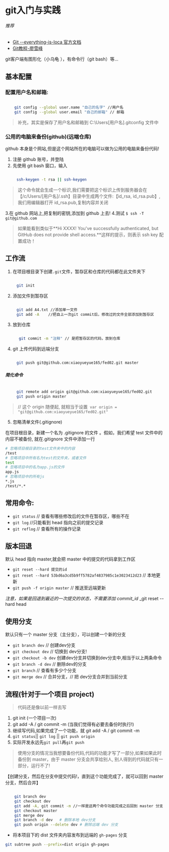 # git入门与实践
###### 推荐
- [Git --everything-is-loca 官方文档](https://git-scm.com/book/zh/v2)
- [Git教程-廖雪峰](https://www.liaoxuefeng.com/wiki/0013739516305929606dd18361248578c67b8067c8c017b000)

git客户端有图形化（小乌龟 ），有命令行（git bash）等...

## 基本配置

### 配置用户名和邮箱:

````bash

    git config --global user.name "自己的名字" //用户名
    git config --global user.email "自己的邮箱" // 邮箱
````
> 补充，其实是保存了用户名和邮箱到 C:\Users\[用户名]\.gitconfig 文件中

### 公用的电脑来备份(github)(远端仓库)

 github 本身是个网站,但是这个网站所在的电脑可以做为公用的电脑来备份代码!  

1. 注册 github 账号，并登陆
2. 先使用 git bash 窗口，输入
````bash

     ssh-keygen -t rsa || ssh-keygen
````
> 这个命令就会生成一个标识,我们需要把这个标识上传到服务器会在 【/c/Users/[用户名]/.ssh】目录中生成两个文件:【id_rsa, id_rsa.pub】, 我们用编辑器打开 id_rsa.pub,复制内容并关闭

3.在 github 网站上,把复制的密钥,添加到 github 上去! 
4.测试 `$ ssh -T git@github.com`

> 如果能看到类似于**Hi XXXX! You've successfully authenticated, but GitHub does not provide shell access.**这样的提示，则表示 ssh key 配置成功！

## 工作流

1. 在项目根目录下创建`.git`文件，暂存区和仓库的代码都在此文件夹下
````bash

     git init
````
2. 添加文件到暂存区

````bash

     git add A4.txt //添加单一文件
     git add -A    //把自上一次git commit后，修改过的文件全部添加到暂存区
````
3. 放到仓库

````bash

      git commit -m "注释" // 是把暂存区的代码，放到仓库
````
4. git 上传代码到远端分支

````bash

     git push git@github.com:xiaoyueyue165/fed02.git master

````

##### 简化命令

````bash

     git remote add origin git@github.com:xiaoyueyue165/fed02.git
     git push origin master  
````
>  // 这个 origin 随便起, 就相当于设置` var origin =       "git@github.com:xiaoyueyue165/fed02.git"`

5.  忽略清单文件(.gitignore)

在项目根目录，新建一个名为 .gitignore 的文件 。假如，我们希望 test 文件中的内容不被备份, 就在.gitignore 文件中添加一行

```bash
# 忽略项目根目录的test文件夹中的内容
/test
# 忽略项目中所有名为test的文件夹，或者文件
test
# 忽略项目中的名为app.js的文件
app.js
# 忽略项目中的所有js
*.js
/test/*.*
```

## 常用命令:

* `git status` // 查看有哪些修改后的文件在暂存区，哪些不在
* `git log`      //只能看到 head 指向之前的提交记录
* `git reflog` // 查看所有的操作记录

## 版本回退

默认 head 指向 master,就会把 master 中的提交的代码拿到工作区

* `git reset --hard 提交的id`
* `git reset --hard 53bd6a3cd5b9ff5782af4837985c1e3023412d23` // 本地更新
* `git push -f origin master` // 推送至远端更新

*注意，如果是回退到最近的一次提交的状态，不需要添加 commit_id*
_git reset --hard head

## 使用分支

 默认只有一个 master 分支（主分支），可以创建一个新的分支

* `git branch dev` // 创建dev分支
* `git checkout dev` // 切换到 dev分支!
*  `git checkout -b dev` 创建dev分支并切换到dev分支中,相当于以上两条命令
* `git branch -d dev` // 删除dev的分支
* `git branch` // 查看有多少个分支
* `git merge dev` // 合并分支，// 把 dev分支合并到当前分支 


## 流程(针对于一个项目 project)

> 代码还是像以前一样去写

1. git init (一个项目一次)
2. git add -A / git commit -m (当我们觉得有必要去备份时执行!)
3. 继续写代码,如果完成了一个功能，就 git add -A / git commit -m
4. `git status`|| `git log` || `git push origin`
5. 实际开发永远先`git pull`再`git push`

> 使用分支的情况当我想要备份代码,代码的功能才写了一部分,如果如果此时备份到 master，由于 master 分支会共享给别人,
> 别人得到的代码就只有一部分，运行不了!  

【创建分支，然后在分支中提交代码!，直到这个功能完成了，就可以回到 master 分支，然后合并】

````bash

    git branch dev
    git checkout dev
    git add -A, git commit -m //一样是这两个命令功能完成之后回到 master 分支
    git checkout master
    git merge dev
    git branch -d dev   # 删除本地 dev分支
    git push origin --delete dev # 删除远端 dev 分支

````
- 将本项目下的 dist 文件夹内容发布到远端的 `gh-pages` 分支
````bash
git subtree push --prefix=dist origin gh-pages
````

